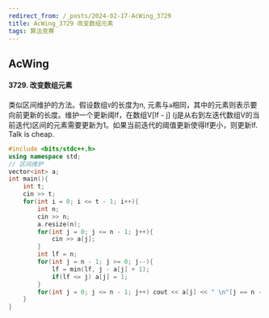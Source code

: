 ```yaml
---
redirect_from: /_posts/2024-02-17-AcWing_3729
title: AcWing_3729 改变数组元素
tags: 算法竞赛
---
```


## AcWing

#### 3729. 改变数组元素

类似区间维护的方法。假设数组`V`的长度为n, 元素与`a`相同，其中的元素则表示要向前更新的长度。维护一个更新阈lf，在数组V[lf - j] (j是从右到左迭代数组V的当前迭代)区间的元素需要更新为1。如果当前迭代的阈值更新使得lf更小，则更新lf. Talk is cheap.

```cpp
#include <bits/stdc++.h>
using namespace std;
// 区间维护
vector<int> a;
int main(){
    int t;
    cin >> t;
    for(int i = 0; i <= t - 1; i++){
        int n;
        cin >> n;
        a.resize(n);
        for(int j = 0; j <= n - 1; j++){
            cin >> a[j];
        }
        int lf = n;
        for(int j = n - 1; j >= 0; j--){
            lf = min(lf, j - a[j] + 1);
            if(lf <= j) a[j] = 1;
        }
        for(int j = 0; j <= n - 1; j++) cout << a[j] << " \n"[j == n - 1];
    }
}
```
